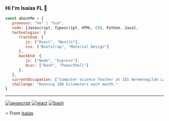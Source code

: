 ### Hi  I'm Isaías FL 👋 

```javascript
const aboutMe = {
   pronouns: "he" | "him",
   code: [Javascript, Typescript, HTML, CSS, Python, Java],
   technologies: {
      frontEnd: {
         js: ["React", "NextJs"],
         css: ["Bootstrap", "Material Design"]
      },
      backEnd: {
         js: ["Node", "Express"],
         misc: ["Bash", "PowerShell"]
      },
   },
   currentOccupation: ["Computer Science Teacher at IES Hermenegildo Lanz"],
   challenge: "Running 100 kilometers each month."
}
```
___

<!--
Cuando quieras sacar estadísticas.
[![Isaías GitHub stats](https://github-readme-stats.vercel.app/api?username=isaiasfl)](https://github.com/anuraghazra/github-readme-stats)

-->

<!--
**isaiasfl/isaiasfl** is a ✨ _special_ ✨ repository because its `README.md` (this file) appears on your GitHub profile.

Here are some ideas to get you started:

- 🔭 I’m currently working on ...
- 🌱 I’m currently learning ...
- 👯 I’m looking to collaborate on ...
- 🤔 I’m looking for help with ...
- 💬 Ask me about ...
- 📫 How to reach me: ...
- 😄 Pronouns: ...
- ⚡ Fun fact: ...
-->
<a href="https://github.com/isaiasfl"><img src="https://img.shields.io/badge/JS-f5f542.svg?style=for-the-badge&logo=javascript&logoColor=f5f542&labelColor=ffffff" alt="javascript"></a>
<a href="https://github.com/isaiasfl"><img src="https://img.shields.io/badge/react-61DAFB.svg?style=for-the-badge&logo=react&logoColor=61DAFB&labelColor=ffffff" alt="react"></a>
<a href="https://github.com/isaiasfl"><img src="https://img.shields.io/badge/BASH-4a5057.svg?style=for-the-badge&logo=gnu-bash&logoColor=4a5057&labelColor=ffffff" alt="bash"></a>

⭐️ From [Isaías](https://github.com/isaiasfl)
